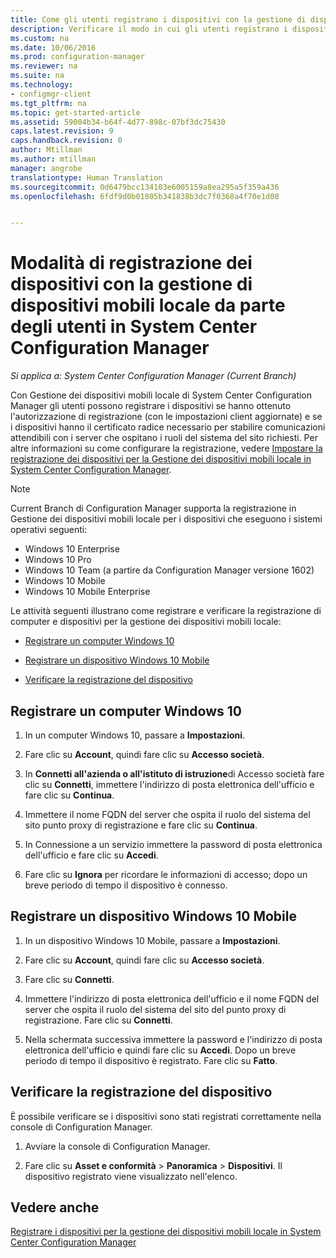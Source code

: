 ```yaml
---
title: Come gli utenti registrano i dispositivi con la gestione di dispositivi mobili locale in System Center Configuration Manager | Microsoft Docs
description: Verificare il modo in cui gli utenti registrano i dispositivi con la gestione dei dispositivi mobili locale in System Center Configuration Manager.
ms.custom: na
ms.date: 10/06/2016
ms.prod: configuration-manager
ms.reviewer: na
ms.suite: na
ms.technology:
- configmgr-client
ms.tgt_pltfrm: na
ms.topic: get-started-article
ms.assetid: 59004b34-b64f-4d77-898c-07bf3dc75430
caps.latest.revision: 9
caps.handback.revision: 0
author: Mtillman
ms.author: mtillman
manager: angrobe
translationtype: Human Translation
ms.sourcegitcommit: 0d6479bcc134103e6005159a8ea295a5f359a436
ms.openlocfilehash: 6fdf9d0b01805b341838b3dc7f0368a4f70e1d08


---
```

# <a name="how-users-enroll-devices-with-on-premises-mobile-device-management-in-system-center-configuration-manager"></a>Modalità di registrazione dei dispositivi con la gestione di dispositivi mobili locale da parte degli utenti in System Center Configuration Manager

*Si applica a: System Center Configuration Manager (Current Branch)*

Con Gestione dei dispositivi mobili locale di System Center Configuration Manager gli utenti possono registrare i dispositivi se hanno ottenuto l'autorizzazione di registrazione (con le impostazioni client aggiornate) e se i dispositivi hanno il certificato radice necessario per stabilire comunicazioni attendibili con i server che ospitano i ruoli del sistema del sito richiesti. Per altre informazioni su come configurare la registrazione, vedere [Impostare la registrazione dei dispositivi per la Gestione dei dispositivi mobili locale in System Center Configuration Manager](../../mdm/get-started/set-up-device-enrollment-on-premises-mdm.md).  

 > [!NOTE]  
>  Current Branch di Configuration Manager supporta la registrazione in Gestione dei dispositivi mobili locale per i dispositivi che eseguono i sistemi operativi seguenti:  
>   
>  -  Windows 10 Enterprise  
> -   Windows 10 Pro  
> -   Windows 10 Team \(a partire da Configuration Manager versione 1602\)  
> -   Windows 10 Mobile  
> -   Windows 10 Mobile Enterprise

Le attività seguenti illustrano come registrare e verificare la registrazione di computer e dispositivi per la gestione dei dispositivi mobili locale:  

-   [Registrare un computer Windows 10](#bkmk_enrollDesk)  

-   [Registrare un dispositivo Windows 10 Mobile](#bkmk_enrollMob)  

-   [Verificare la registrazione del dispositivo](#bkmk_verify)  

##  <a name="a-namebkmkenrolldeska-enroll-a-windows-10-computer"></a><a name="bkmk_enrollDesk"></a> Registrare un computer Windows 10  

1.  In un computer Windows 10, passare a **Impostazioni**.  

2.  Fare clic su **Account**, quindi fare clic su **Accesso società**.  

3.  In **Connetti all'azienda o all'istituto di istruzione**di Accesso società fare clic su **Connetti**, immettere l'indirizzo di posta elettronica dell'ufficio e fare clic su **Continua**.  

4.  Immettere il nome FQDN del server che ospita il ruolo del sistema del sito punto proxy di registrazione e fare clic su **Continua**.  

5.  In Connessione a un servizio immettere la password di posta elettronica dell'ufficio e fare clic su **Accedi**.  

6.  Fare clic su **Ignora** per ricordare le informazioni di accesso; dopo un breve periodo di tempo il dispositivo è connesso.  

##  <a name="a-namebkmkenrollmoba-enroll-a-windows-10-mobile-device"></a><a name="bkmk_enrollMob"></a> Registrare un dispositivo Windows 10 Mobile  

1.  In un dispositivo Windows 10 Mobile, passare a **Impostazioni**.  

2.  Fare clic su **Account**, quindi fare clic su **Accesso società**.  

3.  Fare clic su **Connetti**.  

4.  Immettere l'indirizzo di posta elettronica dell'ufficio e il nome FQDN del server che ospita il ruolo del sistema del sito del punto proxy di registrazione. Fare clic su **Connetti**.  

5.  Nella schermata successiva immettere la password e l'indirizzo di posta elettronica dell'ufficio e quindi fare clic su **Accedi**. Dopo un breve periodo di tempo il dispositivo è registrato. Fare clic su **Fatto**.  

##  <a name="a-namebkmkverifya-verify-device-enrollment"></a><a name="bkmk_verify"></a> Verificare la registrazione del dispositivo  
 È possibile verificare se i dispositivi sono stati registrati correttamente nella console di Configuration Manager.  

1.  Avviare la console di Configuration Manager.  

2.  Fare clic su **Asset e conformità** > **Panoramica** > **Dispositivi**. Il dispositivo registrato viene visualizzato nell'elenco.  

## <a name="see-also"></a>Vedere anche  
 [Registrare i dispositivi per la gestione dei dispositivi mobili locale in System Center Configuration Manager](../../mdm/deploy-use/enroll-devices-on-premises-mdm.md)



<!--HONumber=Dec16_HO3-->


